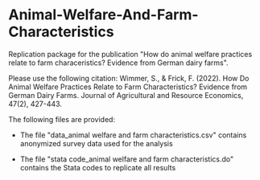 # Animal-Welfare-And-Farm-Characteristics

Replication package for the publication "How do animal welfare practices relate to farm characeristics? Evidence from German dairy farms".

Please use the following citation: Wimmer, S., & Frick, F. (2022). How Do Animal Welfare Practices Relate to Farm Characteristics? Evidence from German Dairy Farms. Journal of Agricultural and Resource Economics, 47(2), 427-443.

The following files are provided:

- The file "data_animal welfare and farm characteristics.csv" contains anonymized survey data used for the analysis

- The file "stata code_animal welfare and farm characteristics.do" contains the Stata codes to replicate all results


